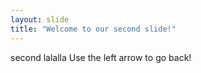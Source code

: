 ```yaml
---
layout: slide
title: "Welcome to our second slide!"
---
```

second lalalla
Use the left arrow to go back!